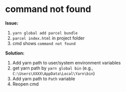# command not found
**Issue:**
1. `yarn global add parcel bundle`
2. `parcel index.html` in project folder
3. cmd shows  `command not found`

**Solution:**
1. Add yarn path to user/system environment variables
2. get yarn path by `yarn global bin` (e.g., `C:\Users\XXXX\AppData\Local\Yarn\bin`)
3. Add yarn path to `Path` variable
4. Reopen cmd
